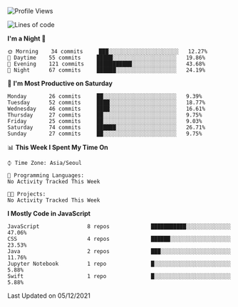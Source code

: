 <!--START_SECTION:waka-->
![Profile Views](http://img.shields.io/badge/Profile%20Views-0-blue)

![Lines of code](https://img.shields.io/badge/From%20Hello%20World%20I%27ve%20Written-54044%20lines%20of%20code-blue)

**I'm a Night 🦉** 

```text
🌞 Morning    34 commits     ███░░░░░░░░░░░░░░░░░░░░░░   12.27% 
🌆 Daytime    55 commits     █████░░░░░░░░░░░░░░░░░░░░   19.86% 
🌃 Evening    121 commits    ███████████░░░░░░░░░░░░░░   43.68% 
🌙 Night      67 commits     ██████░░░░░░░░░░░░░░░░░░░   24.19%

```
📅 **I'm Most Productive on Saturday** 

```text
Monday       26 commits     ██░░░░░░░░░░░░░░░░░░░░░░░   9.39% 
Tuesday      52 commits     ████░░░░░░░░░░░░░░░░░░░░░   18.77% 
Wednesday    46 commits     ████░░░░░░░░░░░░░░░░░░░░░   16.61% 
Thursday     27 commits     ██░░░░░░░░░░░░░░░░░░░░░░░   9.75% 
Friday       25 commits     ██░░░░░░░░░░░░░░░░░░░░░░░   9.03% 
Saturday     74 commits     ██████░░░░░░░░░░░░░░░░░░░   26.71% 
Sunday       27 commits     ██░░░░░░░░░░░░░░░░░░░░░░░   9.75%

```


📊 **This Week I Spent My Time On** 

```text
⌚︎ Time Zone: Asia/Seoul

💬 Programming Languages: 
No Activity Tracked This Week

🐱‍💻 Projects: 
No Activity Tracked This Week

```

**I Mostly Code in JavaScript** 

```text
JavaScript               8 repos             ███████████░░░░░░░░░░░░░░   47.06% 
CSS                      4 repos             ██████░░░░░░░░░░░░░░░░░░░   23.53% 
Java                     2 repos             ███░░░░░░░░░░░░░░░░░░░░░░   11.76% 
Jupyter Notebook         1 repo              █░░░░░░░░░░░░░░░░░░░░░░░░   5.88% 
Swift                    1 repo              █░░░░░░░░░░░░░░░░░░░░░░░░   5.88%

```



 Last Updated on 05/12/2021
<!--END_SECTION:waka-->
